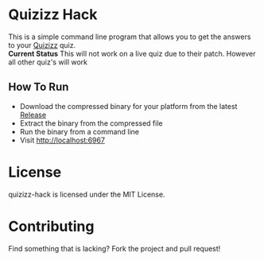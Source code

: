 # Quizizz Hack

This is a simple command line program that allows you to get the answers to your [Quizizz](https://quizizz.com) quiz.  
**Current Status** This will not work on a live quiz due to their patch. However all other quiz's will work
## How To Run
- Download the compressed binary for your platform from the latest [Release](https://github.com/amitojsingh366/quizizz-hack/releases)
- Extract the binary from the compressed file
- Run the binary from a command line
- Visit [http://localhost:6967](http://localhost:6967)

# License
quizizz-hack is licensed under the MIT License.

# Contributing
Find something that is lacking? Fork the project and pull request!
